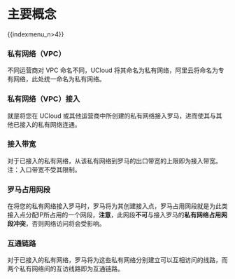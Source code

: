 # 主要概念

{{indexmenu_n>4}}

### 私有网络（VPC）

不同运营商对 VPC 命名不同，UCloud 将其命名为私有网络，阿里云将命名为专有网络，此处统一命名为私有网络。

### 私有网络（VPC）接入

就是将您在 UCloud 或其他运营商中所创建的私有网络接入罗马，进而使其与其他已接入的私有网络连通。

### 接入带宽

对于已接入的私有网络，从该私有网络到罗马的出口带宽的上限即为接入带宽。注：入口带宽不受其限制。

### 罗马占用网段

在将您的私有网络接入罗马时，罗马将为其创建接入点，罗马占用网段就是为此类接入点分配IP所占用的一个网段，**注意**，此网段**不可**与接入罗马的**私有网络占用网段冲突**，否则网络访问将会受影响。

### 互通链路

对于已接入的私有网络，罗马将为这些私有网络分别建立可以互相访问的线路，而两个私有网络间的互访线路即为互通链路。
